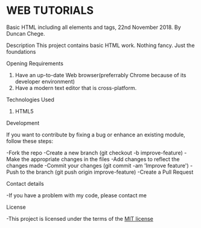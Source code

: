 # WEB TUTORIALS
 Basic HTML including all elements and tags, 22nd November 2018.
 By Duncan Chege.

Description
This project contains basic HTML work. Nothing fancy. Just the foundations

Opening Requirements
1) Have an up-to-date Web browser(preferrably Chrome because of its developer environment)
2) Have a modern text editor that is cross-platform.

Technologies Used
1) HTML5

Development

If you want to contribute by fixing a bug or enhance an existing module, follow these steps: 

-Fork the repo
-Create a new branch (git checkout -b improve-feature)
-Make the appropriate changes in the files
-Add changes to reflect the changes made
-Commit your changes (git commit -am 'Improve feature')
-Push to the branch (git push origin improve-feature)
-Create a Pull Request

Contact details

-If you have a problem with my code, please contact me

License

-This project is licensed under the terms of the [MIT license](https://github.com/dunyung1/Web-work/blob/master/MIT%20License)

